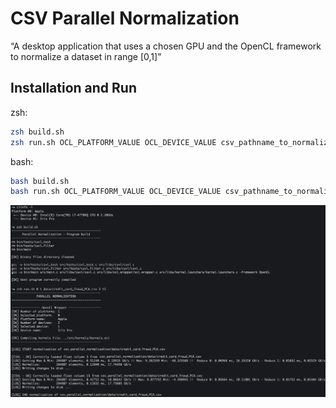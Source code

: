 # CSV Parallel Normalization

“A desktop application that uses a chosen GPU and the OpenCL framework to normalize a dataset in range [0,1]”

## Installation and Run

zsh:

```sh
zsh build.sh
zsh run.sh OCL_PLATFORM_VALUE OCL_DEVICE_VALUE csv_pathname_to_normalize col_index1 col_index2 ... col_indexN
```

bash:

```sh
bash build.sh
bash run.sh OCL_PLATFORM_VALUE OCL_DEVICE_VALUE csv_pathname_to_normalize col_index1 col_index2 ... col_indexN
```

![](img/example_of_execution.jpg)
